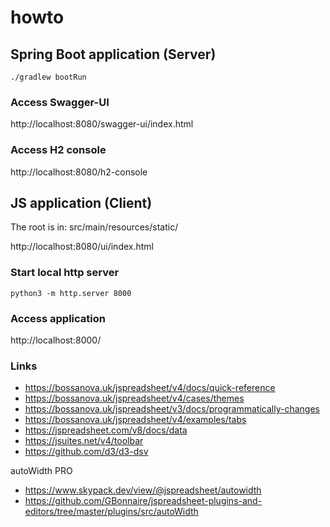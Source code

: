 # howto


## Spring Boot application (Server)

```
./gradlew bootRun
```

### Access Swagger-UI
http://localhost:8080/swagger-ui/index.html

### Access H2 console
http://localhost:8080/h2-console


## JS application (Client)

The root is in:
src/main/resources/static/

http://localhost:8080/ui/index.html

### Start local http server
```
python3 -m http.server 8000
```

### Access application
http://localhost:8000/

### Links
- https://bossanova.uk/jspreadsheet/v4/docs/quick-reference
- https://bossanova.uk/jspreadsheet/v4/cases/themes
- https://bossanova.uk/jspreadsheet/v3/docs/programmatically-changes
- https://bossanova.uk/jspreadsheet/v4/examples/tabs
- https://jspreadsheet.com/v8/docs/data
- https://jsuites.net/v4/toolbar
- https://github.com/d3/d3-dsv

autoWidth PRO
- https://www.skypack.dev/view/@jspreadsheet/autowidth
- https://github.com/GBonnaire/jspreadsheet-plugins-and-editors/tree/master/plugins/src/autoWidth
